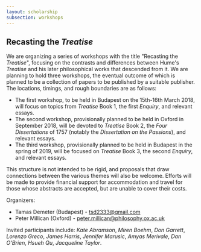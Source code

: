 ```yaml
---
layout: scholarship
subsection: workshops
---
```

## Recasting the *Treatise*

We are organizing a series of workshops with the title "Recasting the *Treatise*", focusing on the contrasts and differences between Hume's *Treatise* and his later philosophical works that descended from it. We are planning to hold three workshops, the eventual outcome of which is planned to be a collection of papers to be published by a suitable publisher. The locations, timings, and rough boundaries are as follows:

- The first workshop, to be held in Budapest on the 15th-16th March 2018, will focus on topics from *Treatise* Book 1, the first *Enquiry*, and relevant essays.
- The second workshop, provisionally planned to be held in Oxford in September 2018, will be devoted to *Treatise* Book 2, the *Four Dissertations* of 1757 (notably the *Dissertation on the Passions*), and relevant essays.
- The third workshop, provisionally planned to be held in Budapest in the spring of 2019, will be focused on *Treatise* Book 3, the second *Enquiry*, and relevant essays.

This structure is not intended to be rigid, and proposals that draw connections between the various themes will also be welcome. Efforts will be made to provide financial support for accommodation and travel for those whose abstracts are accepted, but are unable to cover their costs.

Organizers:

- Tamas Demeter (Budapest) - [tsd2333@gmail.com](mailto:tsd2333@gmail.com)
- Peter Millican (Oxford) - [peter.millican@philosophy.ox.ac.uk](mailto:peter.millican@philosophy.ox.ac.uk)

Invited participants include: *Kate Abramson*, *Miren Boehm*, *Don Garrett*, *Lorenzo Greco*, *James Harris*, *Jennifer Marusic*, *Amyas Merivale*, *Dan O'Brien*, *Hsueh Qu*, *Jacqueline Taylor*.
